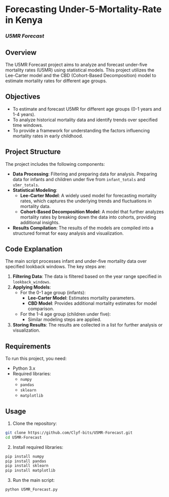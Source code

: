 # Forecasting Under-5-Mortality-Rate in Kenya
### _U5MR Forecast_

## Overview

The U5MR Forecast project aims to analyze and forecast under-five mortality rates (U5MR) using statistical models. This project utilizes the Lee-Carter model and the CBD (Cohort-Based Decomposition) model to estimate mortality rates for different age groups.

## Objectives

- To estimate and forecast U5MR for different age groups (0-1 years and 1-4 years).
- To analyze historical mortality data and identify trends over specified time windows.
- To provide a framework for understanding the factors influencing mortality rates in early childhood.

## Project Structure

The project includes the following components:
- **Data Processing**: Filtering and preparing data for analysis. Preparing data for infants and children under five from `infant_totals` and `u5mr_totals`.
- **Statistical Modeling**:
  - **Lee-Carter Model**: A widely used model for forecasting mortality rates, which captures the underlying trends and fluctuations in mortality data.
  - **Cohort-Based Decomposition Model**: A model that further analyzes mortality rates by breaking down the data into cohorts, providing additional insights.
- **Results Compilation**: The results of the models are compiled into a structured format for easy analysis and visualization.

## Code Explanation

The main script processes infant and under-five mortality data over specified lookback windows. The key steps are:

1. **Filtering Data**: The data is filtered based on the year range specified in `lookback_windows`.
2. **Applying Models**:
   - For the 0-1 age group (infants):
     - **Lee-Carter Model**: Estimates mortality parameters.
     - **CBD Model**: Provides additional mortality estimates for model comparison.
   - For the 1-4 age group (children under five):
     - Similar modeling steps are applied.
3. **Storing Results**: The results are collected in a list for further analysis or visualization.

## Requirements

To run this project, you need:
- Python 3.x
- Required libraries:
  - `numpy`
  - `pandas`
  - `sklearn`
  - `matplotlib`

## Usage

1. Clone the repository:
```bash
git clone https://github.com/Clyf-bits/U5MR-Forecast.git
cd U5MR-Forecast
```
2. Install required libraries:

```bash
pip install numpy
pip install pandas
pip install sklearn
pip install matplotlib
```
3. Run the main script:
```bash
python U5MR_Forecast.py
```





